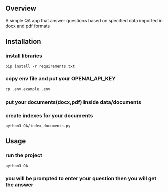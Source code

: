 ## Overview
A simple QA app that answer questions based on specified data imported in docx and pdf formats

## Installation
### install libraries
```
pip install -r requirements.txt
```

### copy env file and put your OPENAI_API_KEY
```
cp .env.example .env
```


### put your documents(docx,pdf) inside data/documents

### create indexes for your documents
```
python3 QA/index_documents.py
```

## Usage

### run the project

```
python3 QA
```

### you will be prompted to enter your question then you will get the answer
